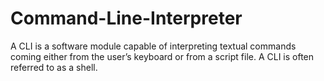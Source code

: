 # Command-Line-Interpreter
A CLI is a software module capable of interpreting textual commands coming either from the user’s keyboard or from a script file. A CLI is often referred to as a shell.
